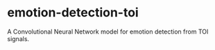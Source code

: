 # emotion-detection-toi
A Convolutional Neural Network model for emotion detection from TOI signals.
